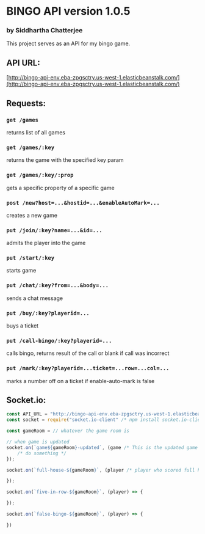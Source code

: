 # BINGO API version 1.0.5
### by Siddhartha Chatterjee

This project serves as an API for my bingo game.
## API URL:
[http://bingo-api-env.eba-zpgsctry.us-west-1.elasticbeanstalk.com/](http://bingo-api-env.eba-zpgsctry.us-west-1.elasticbeanstalk.com/)

## Requests:
### `get /games`
returns list of all games
### `get /games/:key`
returns the game with the specified key param
### `get /games/:key/:prop`
gets a specific property of a specific game
### `post /new?host=...&hostid=...&enableAutoMark=...`
creates a new game
### `put /join/:key?name=...&id=...`
admits the player into the game
### `put /start/:key`
starts game
### `put /chat/:key?from=...&body=...`
sends a chat message
### `put /buy/:key?playerid=...`
buys a ticket
### `put /call-bingo/:key?playerid=...`
calls bingo, returns result of the call or blank if call was incorrect
### `put /mark/:key?playerid=...ticket=...row=...col=...`
marks a number off on a ticket if enable-auto-mark is false

## Socket.io:

``` js
const API_URL = "http://bingo-api-env.eba-zpgsctry.us-west-1.elasticbeanstalk.com/";
const socket = require("socket.io-client" /* npm install socket.io-client */)(API_URL);

const gameRoom = // whatever the game room is

// when game is updated
socket.on(`game${gameRoom}-updated`, (game /* This is the updated game object */) => {
    /* do something */
});

socket.on(`full-house-${gameRoom}`, (player /* player who scored full house */) => {

});

socket.on(`five-in-row-${gameRoom}`, (player) => {

});

socket.on(`false-bingo-${gameRoom}`, (player) => {

})

```

